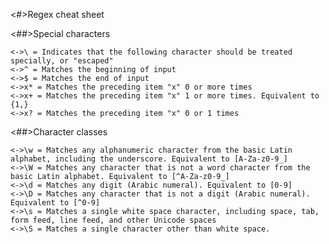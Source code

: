 
<#>Regex cheat sheet

<##>Special characters

    <->\ = Indicates that the following character should be treated specially, or "escaped"
    <->^ = Matches the beginning of input
    <->$ = Matches the end of input
    <->x* = Matches the preceding item "x" 0 or more times
    <->x+ = Matches the preceding item "x" 1 or more times. Equivalent to {1,}
    <->x? = Matches the preceding item "x" 0 or 1 times


<##>Character classes


    <->\w = Matches any alphanumeric character from the basic Latin alphabet, including the underscore. Equivalent to [A-Za-z0-9_]
    <->\W = Matches any character that is not a word character from the basic Latin alphabet. Equivalent to [^A-Za-z0-9_]
    <->\d = Matches any digit (Arabic numeral). Equivalent to [0-9]
    <->\D = Matches any character that is not a digit (Arabic numeral). Equivalent to [^0-9]
    <->\s = Matches a single white space character, including space, tab, form feed, line feed, and other Unicode spaces
    <->\S = Matches a single character other than white space.

